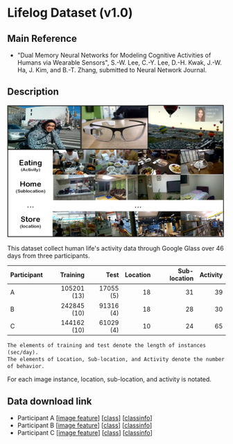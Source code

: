 # Lifelog Dataset (v1.0)
## Main Reference
- "Dual Memory Neural Networks for Modeling Cognitive Activities of Humans via Wearable Sensors", S.-W. Lee, C.-Y. Lee, D.-H. Kwak, J.-W. Ha, J. Kim, and B.-T. Zhang, submitted to Neural Network Journal.


## Description
<img src="Lifeome.png" width="500"  />

This dataset collect human life's activity data through Google Glass over 46 days from three participants.

| Participant   | Training     | Test        | Location | Sub-location | Activity |
| :---      |  ---: |  ---: |  ---: |  ---: | ---: |
| A  | 105201 (13)  | 17055 (5)   | 18  | 31 |  39 |
| B  | 242845 (10)  | 91316 (4)   | 18  | 28 |  30 |
| C  | 144162 (10)  | 61029 (4)   | 10  | 24 |  65 | 
```
The elements of training and test denote the length of instances (sec/day).  
The elements of Location, Sub-location, and Activity denote the number of behavior.
```
For each image instance, location, sub-location, and activity is notated.

## Data download link
- Participant A [[image feature](AlexNet_A.hdf5)] [[class](class_A.hdf5)] [[classinfo](classinfo_A.hdf5)]
- Participant B [[image feature](AlexNet_B.hdf5)] [[class](class_B.hdf5)] [[classinfo](classinfo_B.hdf5)]
- Participant C [[image feature](AlexNet_C.hdf5)] [[class](class_C.hdf5)] [[classinfo](classinfo_C.hdf5)]
